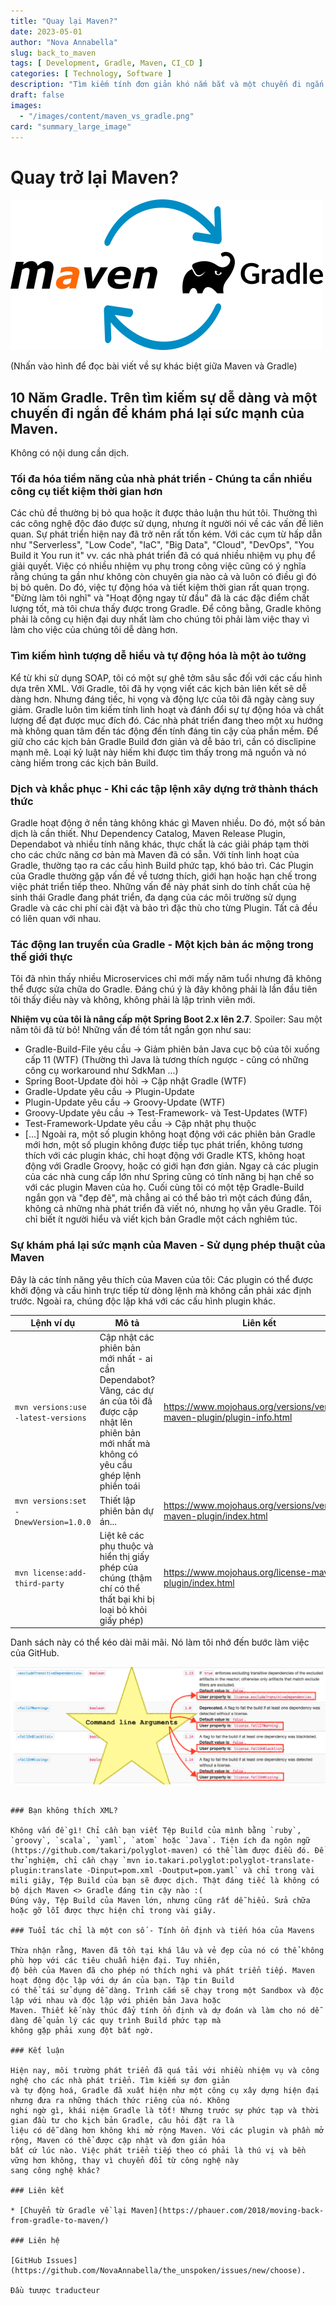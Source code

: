 ```yaml
---
title: "Quay lại Maven?"
date: 2023-05-01
author: "Nova Annabella"
slug: back_to_maven
tags: [ Development, Gradle, Maven, CI_CD ]
categories: [ Technology, Software ]
description: "Tìm kiếm tính đơn giản khó nắm bắt và một chuyến đi ngắn đến việc khám phá lại sức mạnh của Maven."
draft: false
images:
  - "/images/content/maven_vs_gradle.png"
card: "summary_large_image"
---
```



# Quay trở lại Maven?

[![maven_vs_gradle](/images/content/maven_vs_gradle.png)](https://phauer.com/2018/moving-back-from-gradle-to-maven/)

(Nhấn vào hình để đọc bài viết về sự khác biệt giữa Maven và Gradle)

## 10 Năm Gradle. Trên tìm kiếm sự dễ dàng và một chuyến đi ngắn để khám phá lại sức mạnh của Maven.

Không có nội dung cần dịch.

### Tối đa hóa tiềm năng của nhà phát triển - Chúng ta cần nhiều công cụ tiết kiệm thời gian hơn

Các chủ đề thường bị bỏ qua hoặc ít được thảo luận thu hút tôi. Thường thì các công nghệ độc đáo được sử dụng, nhưng ít
người nói về các vấn đề liên quan. Sự phát triển hiện nay đã trở nên rất tốn kém. Với các cụm từ hấp dẫn như
"Serverless", "Low Code", "IaC", "Big Data", "Cloud", "DevOps", "You Build it You run it" vv. các nhà phát triển đã có
quá nhiều nhiệm vụ phụ để giải quyết. Việc có nhiều nhiệm vụ phụ trong công việc cũng có ý nghĩa rằng chúng ta gần như
không còn chuyên gia nào cả và luôn có điều gì đó bị bỏ quên. Do đó, việc tự động hóa và tiết kiệm thời gian rất quan
trọng. "Đừng làm tôi nghĩ" và "Hoạt động ngay từ đầu" đã là các đặc điểm chất lượng tốt, mà tôi chưa thấy được trong
Gradle. Để công bằng, Gradle không phải là công cụ hiện đại duy nhất làm cho chúng tôi phải làm việc thay vì làm cho
việc của chúng tôi dễ dàng hơn.

### Tìm kiếm hình tượng dễ hiểu và tự động hóa là một ảo tưởng

Kể từ khi sử dụng SOAP, tôi có một sự ghê tởm sâu sắc đối với các cấu hình dựa trên XML. Với Gradle, tôi đã hy vọng viết
các kịch bản liên kết sẽ dễ dàng hơn. Nhưng đáng tiếc, hi vọng và động lực của tôi đã ngày càng suy giảm. Gradle luôn
tìm kiếm tính linh hoạt và đánh đổi sự tự động hóa và chất lượng để đạt được mục đích đó. Các nhà phát triển đang theo
một xu hướng mà không quan tâm đến tác động đến tính đáng tin cậy của phần mềm. Để giữ cho các kịch bản Gradle Build đơn
giản và dễ bảo trì, cần có disclipine mạnh mẽ. Loại kỷ luật này hiếm khi được tìm thấy trong mã nguồn và nó càng hiếm
trong các kịch bản Build.

### Dịch và khắc phục - Khi các tập lệnh xây dựng trở thành thách thức

Gradle hoạt động ở nền tảng không khác gì Maven nhiều. Do đó, một số bản dịch là cần thiết. Như Dependency Catalog,
Maven Release Plugin, Dependabot và nhiều tính năng khác, thực chất là các giải pháp tạm thời cho các chức năng cơ bản
mà Maven đã có sẵn. Với tính linh hoạt của Gradle, thường tạo ra các cấu hình Build phức tạp, khó bảo trì.  Các Plugin
của Gradle thường gặp vấn đề về tương thích, giới hạn hoặc hạn chế trong việc phát triển tiếp theo. Những vấn đề này
phát sinh do tính chất của hệ sinh thái Gradle đang phát triển, đa dạng của các môi trường sử dụng Gradle và các chi phí
cài đặt và bảo trì đặc thù cho từng Plugin. Tất cả đều có liên quan với nhau.

### Tác động lan truyền của Gradle - Một kịch bản ác mộng trong thế giới thực

Tôi đã nhìn thấy nhiều Microservices chỉ mới mấy năm tuổi nhưng đã không thể được sửa chữa do Gradle. Đáng chú ý là đây không phải là lần đầu tiên tôi thấy điều này và không, không phải là lập trình viên mới.

**Nhiệm vụ của tôi là nâng cấp một Spring Boot 2.x lên 2.7**. Spoiler: Sau một năm tôi đã từ bỏ! Những vấn đề tóm tắt ngắn gọn như sau:

* Gradle-Build-File yêu cầu -> Giảm phiên bản Java cục bộ của tôi xuống cấp 11 (WTF) (Thường thì Java là tương thích ngược - cũng có những công cụ workaround như SdkMan ...)
* Spring Boot-Update đòi hỏi -> Cập nhật Gradle (WTF)
* Gradle-Update yêu cầu -> Plugin-Update
* Plugin-Update yêu cầu -> Groovy-Update (WTF)
* Groovy-Update yêu cầu -> Test-Framework- và Test-Updates (WTF)
* Test-Framework-Update yêu cầu -> Cập nhật phụ thuộc
* \[...]
Ngoài ra, một số plugin không hoạt động với các phiên bản Gradle mới hơn, một số plugin không được tiếp tục phát triển, không tương thích với các plugin khác, chỉ hoạt động với Gradle KTS, không hoạt động với Gradle Groovy, hoặc có giới hạn đơn giản. Ngay cả các plugin của các nhà cung cấp lớn như Spring cũng có tính năng bị hạn chế so với các plugin Maven của họ. Cuối cùng tôi có một tệp Gradle-Build ngắn gọn và "đẹp đẽ", mà chẳng ai có thể bảo trì một cách đúng đắn, không cả những nhà phát triển đã viết nó, nhưng họ vẫn yêu Gradle. Tôi chỉ biết ít người hiểu và viết kịch bản Gradle một cách nghiêm túc.

### Sự khám phá lại sức mạnh của Maven - Sử dụng phép thuật của Maven

Đây là các tính năng yêu thích của Maven của tôi:
Các plugin có thể được khởi động và cấu hình trực tiếp từ dòng lệnh mà không cần phải xác định trước. Ngoài ra, chúng độc lập khá với các cấu hình plugin khác.

| Lệnh ví dụ                          | Mô tả                                                                                                                                                              | Liên kết                                                                |
|-------------------------------------|---------------------------------------------------------------------------------------------------------------------------------------------------------------------|-------------------------------------------------------------------------|
| `mvn versions:use -latest-versions` | Cập nhật các phiên bản mới nhất - ai cần Dependabot? Vâng, các dự án của tôi đã được cập nhật lên phiên bản mới nhất mà không có yêu cầu ghép lệnh phiền toái | https://www.mojohaus.org/versions/versions-maven-plugin/plugin-info.html |
| `mvn versions:set -DnewVersion=1.0.0`| Thiết lập phiên bản dự án...                                                                                                                                         | https://www.mojohaus.org/versions/versions-maven-plugin/index.html       |
| `mvn license:add-third-party`       | Liệt kê các phụ thuộc và hiển thị giấy phép của chúng (thậm chí có thể thất bại khi bị loại bỏ khỏi giấy phép)                                                      | https://www.mojohaus.org/license-maven-plugin/index.html                |

Danh sách này có thể kéo dài mãi mãi. Nó làm tôi nhớ đến bước làm việc của GitHub.

![maven_plugin_command_line_args](/images/content/maven_plugin_command_line_args.png)
```

### Bạn không thích XML?

Không vấn đề gì! Chỉ cần bạn viết Tệp Build của mình bằng `ruby`, `groovy`, `scala`, `yaml`, `atom` hoặc `Java`. Tiện ích đa ngôn ngữ (https://github.com/takari/polyglot-maven) có thể làm được điều đó. Để thử nghiệm, chỉ cần chạy `mvn io.takari.polyglot:polyglot-translate-plugin:translate -Dinput=pom.xml -Doutput=pom.yaml` và chỉ trong vài mili giây, Tệp Build của bạn sẽ được dịch. Thật đáng tiếc là không có bộ dịch Maven <> Gradle đáng tin cậy nào :(
Đúng vậy, Tệp Build của Maven lớn, nhưng cũng rất dễ hiểu. Sửa chữa hoặc gỡ lỗi được thực hiện chỉ trong vài giây.

### Tuổi tác chỉ là một con số - Tính ổn định và tiến hóa của Mavens

Thừa nhận rằng, Maven đã tồn tại khá lâu và vẻ đẹp của nó có thể không phù hợp với các tiêu chuẩn hiện đại. Tuy nhiên,
độ bền của Maven đã cho phép nó thích nghi và phát triển tiếp. Maven hoạt động độc lập với dự án của bạn. Tập tin Build
có thể tái sử dụng dễ dàng. Trình cắm sẽ chạy trong một Sandbox và độc lập với nhau và độc lập với phiên bản Java hoặc
Maven. Thiết kế này thúc đẩy tính ổn định và dự đoán và làm cho nó dễ dàng để quản lý các quy trình Build phức tạp mà
không gặp phải xung đột bất ngờ.

### Kết luận

Hiện nay, môi trường phát triển đã quá tải với nhiều nhiệm vụ và công nghệ cho các nhà phát triển. Tìm kiếm sự đơn giản
và tự động hoá, Gradle đã xuất hiện như một công cụ xây dựng hiện đại nhưng đưa ra những thách thức riêng của nó. Không
nghi ngờ gì, khái niệm Gradle là tốt! Nhưng trước sự phức tạp và thời gian đầu tư cho kịch bản Gradle, câu hỏi đặt ra là
liệu có dễ dàng hơn không khi mở rộng Maven. Với các plugin và phần mở rộng, Maven có thể được cập nhật và đơn giản hóa
bất cứ lúc nào. Việc phát triển tiếp theo có phải là thú vị và bền vững hơn không, thay vì chuyển đổi từ công nghệ này
sang công nghệ khác?

### Liên kết

* [Chuyển từ Gradle về lại Maven](https://phauer.com/2018/moving-back-from-gradle-to-maven/)

### Liên hệ

[GitHub Issues](https://github.com/NovaAnnabella/the_unspoken/issues/new/choose).

Đầu tưược traducteur

